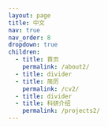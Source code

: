 ```yaml
---
layout: page
title: 中文
nav: true
nav_order: 8
dropdown: true
children:
  - title: 首页
    permalink: /about2/
  - title: divider
  - title: 简历
    permalink: /cv2/
  - title: divider
  - title: 科研介绍
    permalink: /projects2/
---
```

